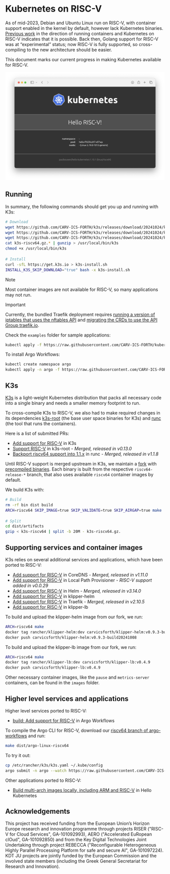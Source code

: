 # Kubernetes on RISC-V

As of mid-2023, Debian and Ubuntu Linux run on RISC-V, with container support enabled in the kernel by default, however lack Kubernetes binaries. [Previous work](https://github.com/carlosedp/riscv-bringup) in the direction of running containers and Kubernetes on RISC-V indicates that it is possible. Back then, Golang support for RISC-V was at “experimental” status; now RISC-V is fully supported, so cross-compiling to the new architecture should be easier.

This document marks our current progress in making Kubernetes available for RISC-V.

![Hello RISC-V!](hello-riscv.png)

## Running

In summary, the following commands should get you up and running with K3s:
```bash
# Download
wget https://github.com/CARV-ICS-FORTH/k3s/releases/download/20241024/k3s-riscv64.gz.aa
wget https://github.com/CARV-ICS-FORTH/k3s/releases/download/20241024/k3s-riscv64.gz.ab
wget https://github.com/CARV-ICS-FORTH/k3s/releases/download/20241024/k3s-riscv64.gz.ac
cat k3s-riscv64.gz.* | gunzip > /usr/local/bin/k3s
chmod +x /usr/local/bin/k3s

# Install
curl -sfL https://get.k3s.io > k3s-install.sh
INSTALL_K3S_SKIP_DOWNLOAD="true" bash -x k3s-install.sh
```

> [!NOTE]  
> Most container images are not available for RISC-V, so many applications may not run.

> [!IMPORTANT]
> Currently, the bundled Traefik deployment requires [running a version of iptables that uses the nftables API](https://github.com/CARV-ICS-FORTH/kubernetes-riscv64/issues/1#issuecomment-2069122490) and [migrating the CRDs to use the API Group traefik.io](https://github.com/CARV-ICS-FORTH/kubernetes-riscv64/issues/2#issuecomment-2070466028).

Check the `examples` folder for sample applications:
```bash
kubectl apply -f https://raw.githubusercontent.com/CARV-ICS-FORTH/kubernetes-riscv64/main/examples/hello-kubernetes.yaml
```

To install Argo Workflows:
```bash
kubectl create namespace argo
kubectl apply -n argo -f https://raw.githubusercontent.com/CARV-ICS-FORTH/kubernetes-riscv64/main/argo-workflows/install.yaml
```

## K3s

[K3s](https://k3s.io/) is a light-weight Kubernetes distribution that packs all necessary code into a single binary and needs a smaller memory footprint to run.

To cross-compile K3s to RISC-V, we also had to make required changes in its dependencies [k3s-root](https://github.com/k3s-io/k3s-root) (the base user space binaries for K3s) and [runc](https://github.com/opencontainers/runc) (the tool that runs the containers).

Here is a list of submitted PRs:
- [Add support for RISC-V](https://github.com/k3s-io/k3s/pull/7778) in K3s
- [Support RISC-V](https://github.com/k3s-io/k3s-root/pull/60) in k3s-root - *Merged, released in v0.13.0*
- [Backport riscv64 support into 1.1.x](https://github.com/opencontainers/runc/pull/3905) in runc - *Merged, released in v1.1.8*

Until RISC-V support is merged upstream in K3s, we maintain a [fork](https://github.com/CARV-ICS-FORTH/k3s) with [precompiled binaries](https://github.com/CARV-ICS-FORTH/k3s/releases). Each binary is built from the respective `riscv64-release-*` branch, that also uses available `riscv64` container images by default.

We build K3s with:
```bash
# Build
rm -rf bin dist build
ARCH=riscv64 SKIP_IMAGE=true SKIP_VALIDATE=true SKIP_AIRGAP=true make

# Split
cd dist/artifacts
gzip < k3s-riscv64 | split -b 20M - k3s-riscv64.gz.
```

## Supporting services and container images

K3s relies on several additional services and applications, which have been ported to RISC-V:
- [Add support for RISC-V](https://github.com/coredns/coredns/pull/6195) in CoreDNS - *Merged, released in v1.11.0*
- [Add support for RISC-V](https://github.com/rancher/local-path-provisioner/pull/346) in Local Path Provisioner - *RISC-V support added in v0.0.29*
- [Add support for RISC-V](https://github.com/helm/helm/pull/12204) in Helm - *Merged, released in v3.14.0*
- [Add support for RISC-V](https://github.com/k3s-io/klipper-helm/pull/64) in klipper-helm
- [Add support for RISC-V](https://github.com/traefik/traefik/pull/10026) in Traefik - *Merged, released in v2.10.5*
- [Add support for RISC-V](https://github.com/k3s-io/klipper-lb/pull/56) in klipper-lb

To build and upload the klipper-helm image from our fork, we run:
```bash
ARCH=riscv64 make
docker tag rancher/klipper-helm:dev carvicsforth/klipper-helm:v0.9.3-build20241008
docker push carvicsforth/klipper-helm:v0.9.3-build20241008
```

To build and upload the klipper-lb image from our fork, we run:
```bash
ARCH=riscv64 make
docker tag rancher/klipper-lb:dev carvicsforth/klipper-lb:v0.4.9
docker push carvicsforth/klipper-lb:v0.4.9
```

Other necessary container images, like the `pause` and `metrics-server` containers, can be found in the `images` folder.

## Higher level services and applications

Higher level services ported to RISC-V:
- [build: Add support for RISC-V](https://github.com/argoproj/argo-workflows/pull/12067) in Argo Workflows

To compile the Argo CLI for RISC-V, download our [riscv64 branch of argo-workflows](https://github.com/CARV-ICS-FORTH/argo/tree/riscv64) and run:
```bash
make dist/argo-linux-riscv64
```

To try it out:
```bash
cp /etc/rancher/k3s/k3s.yaml ~/.kube/config
argo submit -n argo --watch https://raw.githubusercontent.com/CARV-ICS-FORTH/kubernetes-riscv64/main/argo-workflows/hello-world.yaml
```

Other applications ported to RISC-V:
- [Build multi-arch images locally, including ARM and RISC-V](https://github.com/paulbouwer/hello-kubernetes/pull/46) in Hello Kubernetes

## Acknowledgements

This project has received funding from the European Union’s Horizon Europe research and innovation programme through projects RISER ("RISC-V for Cloud Services", GA-101092993), AERO ("Accelerated EuRopean clOud", GA-101092850) and from the Key Digital Technologies Joint Undertaking through project REBECCA ("Reconfigurable Heterogeneous Highly Parallel Processing Platform for safe and secure AI", GA-101097224). KDT JU projects are jointly funded by the European Commission and the involved state members (including the Greek General Secretariat for Research and Innovation).
